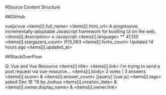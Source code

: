 #Source Content Structure

##GitHub

vuejs/vue <items[i].full_name> <items[i].html_url>
A progressive, incrementally-adoptable Javascript framework for buidling UI on the web. <items[i].description>
o Javascript <items[i].language> ** 41,130 <items[i].stargazers_count> (F)5,083 <items[i].forks_count> Updated 14 hours ago <items[i].updated_at>


##StackOverFlow

Q: Vue and Vue Resource <items[i].title> <items[i].link>
I'm trying to send a post request via vue-resource... <items[i].body>
2 votes | 3 answers <items[i].score> & <items[i].answer_count>
[jquery] [vue.js] <items[i].tags>
asked Dec 16 '15 by Joshua <items[i].creation_date> & <items[i].owner.display_name> & <items[i].owner.link>


